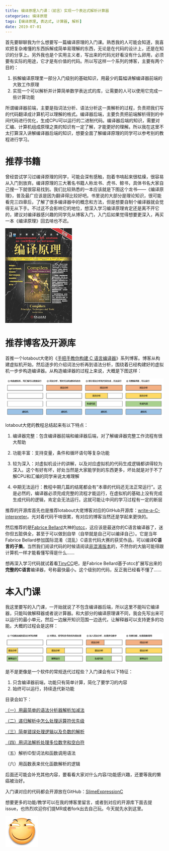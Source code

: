 ```yaml
---
title: 编译原理入门课：（前言）实现一个表达式解析计算器
categories: 编译原理
tags: [编译原理, 表达式, 计算器, 解析]
date: 2019-07-01
---
```


首先要聊聊我为什么想要写一篇编译原理的入门课。熟悉我的人可能会知道，我喜欢把复杂难懂的东西拆解成简单易理解的东西，无论是在代码的设计上，还是在知识的分享上。另外我也是个实用主义者，写出来的代码光好看没有什么卵用，必须要有实际的用途，它才是有价值的代码。所以写这样一个系列的博客，主要有两个目的：

1. 拆解编译原理里一部分入门级别的基础知识，用最少的篇幅讲解编译器前端的大致工作原理
2. 实现一个可以解析并计算简单数学表达式的库，让需要的人可以使用它完成一些计算功能

<!--more-->

所谓编译器前端，主要是指词法分析、语法分析这一类解析的过程，负责把我们写的代码翻译成计算机可以理解的格式。编译器后端，主要负责把前端解析得到的中间代码进行优化，生成CPU可以运行的二进制代码。编译器后端的知识，需要对汇编、计算机组成原理之类的知识有一定了解，才能更好的理解。所以我在这里不太打算深入讲解编译器后端的知识，想要全面了解编译原理的同学可以参考别的教程进行学习。

# 推荐书籍

曾经尝试学习过编译原理的同学，可能会深有感触，抱着书啃起来很枯燥，很容易从入门到放弃。编译原理的三大著名书籍人称龙书、虎书、鲸书，具体书名大家自己搜一下就很容易找到。我们比较熟悉的一本应该就是下图这个龙书——《编译原理》，普及最广应该是因为翻译得比较好吧。书里说的大部分是理论知识，很可能看完三四章后，了解了很多编译器中的概念和方法，但是想要自制个编译器就会觉得无从下手。不过这不会影响它的地位，想深入学习编译原理肯定还是离不开它的，建议对编译器感兴趣的同学先从博客入门，入门后如果觉得想要更深入，再买一本《编译原理》回去啃也不迟。

![01-A](/2019/07/01-A.png)

# 推荐博客及开源库

首推一个lotabout大佬的《[手把手教你构建 C 语言编译器](https://lotabout.me/2015/write-a-C-interpreter-0/)》系列博客。博客从构建虚拟机开始，然后逐步的介绍词法分析再到语法分析，围绕着已经构建好的虚拟机一步步构造编译器。从构造编译器的过程上来说，大概是下图这样：

![01-B](/2019/07/01-B.png)

lotabout大佬的教程总结起来有以下特点：

1. 编译器完整：包含编译器前端和编译器后端，对了解编译器完整工作流程有很大帮助

2. 功能丰富：支持变量，条件和循环语句等复杂功能

3. 较为深入：对虚拟机设计的讲解，以及对应虚拟机的代码生成逻辑都讲得较为深入。这个有好有坏，好处当然是大家能学到的东西更多，坏处就是对于不了解CPU和汇编的同学来说太难理解
4. 中期无法运行：教程中期几篇的结尾都会有“本章的代码还无法正常运行”。这是必然的，编译器必须完成完整的流程才能运行，在虚拟机的基础上没有完成生成代码的逻辑，肯定会无法运行。这就可能让中间的学习过程有一定的断层

推荐的开源库首先也是推荐lotabout大佬博客对应的GitHub开源库：[write-a-C-interpreter](https://github.com/lotabout/write-a-C-interpreter)。光对着代码干啃很累，有对应的博客当然还是学起来更快的。

然后推荐的是[Fabrice Bellard](https://zh.wikipedia.org/wiki/%E6%B3%95%E5%B8%83%E9%87%8C%E6%96%AF%C2%B7%E8%B4%9D%E6%8B%89)大神的[otcc](https://bellard.org/otcc/)，这应该是最迷你的C语言编译器了，迷你但五脏俱全，甚至于可以做到自举（自举就是自己可以编译自己）。它是当年Fabrice Bellard参加国际混淆（混乱）C语言代码大赛的获奖作品，可以编译**C语言的子集**。当然我们阅读代码的时候请阅读[非混淆版本](https://bellard.org/otcc/otccn.c)的，不然你的大脑可能得跟计算机一样才能看懂写得是什么……

想再深入学习代码就试着看[TinyCC](https://bellard.org/tcc/)吧，是Fabrice Bellard基于otcc扩展写出来的**完整的C语言**编译器，号称最快最小。这个级别的代码，反正我已经看不懂了……

# 本入门课

我这里要写的入门课，一开始就说了不包含编译器后端，所以这里不能叫它编译器，只能叫做解释器或者说计算器。和大部分的编译原理课不同，我会先写出来可以运行的最小单元，然后一边展开知识范围一边迭代，让解释器可以支持更多的功能。大概的过程会是这样：

![01-C](/2019/07/01-C.png)

是不是更像是一个软件的常规迭代过程些？入门课会有以下特征：

1. 只含编译器前端，功能只有简单计算，简化了要学习的内容
2. 始终可以运行，持续迭代新功能

目录会如下：

[（一）用最简单的语法分析器解析加减法](/2019/07/编译原理入门课：（一）用最简单的语法分析器解析加减法.html)

[（二）递归解析中怎么处理运算符优先级](/2019/07/编译原理入门课：（二）递归解析中怎么处理运算符优先级.html)

[（三）简单错误处理逻辑以及负数的解析](/2019/07/编译原理入门课：（三）简单错误处理逻辑以及负数的解析.html)

[（四）用词法解析处理多位数字和空白符](/2019/07/编译原理入门课：（四）用词法解析处理多位数字和空白符.html)

（五）解析ID型词法和函数调用语法

（六）用函数表来优化函数解析的逻辑

后面还可能会补充其他内容，要看看大家对什么内容/功能感兴趣，还要等我的懒癌被治好。

入门课对应的代码都会开源放在GitHub：[SlimeExpressionC](https://github.com/HarrisonXi/SlimeExpressionC)

想要更多的功能/教学可以在我的博客里留言，或者到对应的开源库下面去提issue，也热烈欢迎你们提MR或者fork出去自己玩。今天就先水到这里。

![01-D](/stickers/001.png)
